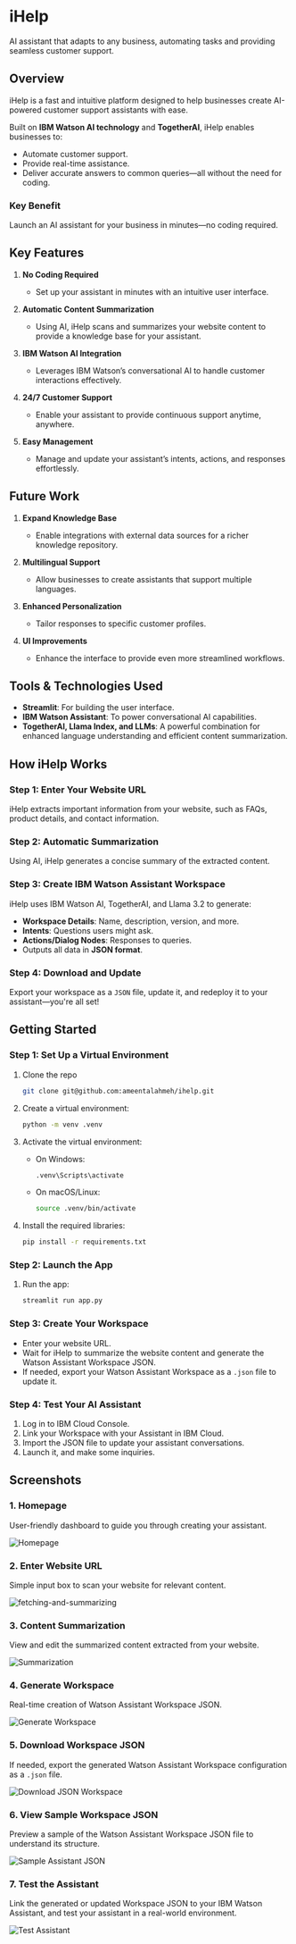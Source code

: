 # iHelp

AI assistant that adapts to any business, automating tasks and providing seamless customer support.

## Overview

iHelp is a fast and intuitive platform designed to help businesses create AI-powered customer support assistants with ease.

Built on **IBM Watson AI technology** and **TogetherAI**, iHelp enables businesses to:

- Automate customer support.
- Provide real-time assistance.
- Deliver accurate answers to common queries—all without the need for coding.

### **Key Benefit**
Launch an AI assistant for your business in minutes—no coding required.

## **Key Features**

1. **No Coding Required**
   - Set up your assistant in minutes with an intuitive user interface.

2. **Automatic Content Summarization**
   - Using AI, iHelp scans and summarizes your website content to provide a knowledge base for your assistant.

3. **IBM Watson AI Integration**
   - Leverages IBM Watson’s conversational AI to handle customer interactions effectively.

4. **24/7 Customer Support**
   - Enable your assistant to provide continuous support anytime, anywhere.

5. **Easy Management**
   - Manage and update your assistant’s intents, actions, and responses effortlessly.

## **Future Work**

1. **Expand Knowledge Base**
   - Enable integrations with external data sources for a richer knowledge repository.

2. **Multilingual Support**
   - Allow businesses to create assistants that support multiple languages.

3. **Enhanced Personalization**
   - Tailor responses to specific customer profiles.

4. **UI Improvements**
   - Enhance the interface to provide even more streamlined workflows.

## **Tools & Technologies Used**

- **Streamlit**: For building the user interface.
- **IBM Watson Assistant**: To power conversational AI capabilities.
- **TogetherAI, Llama Index, and LLMs**: A powerful combination for enhanced language understanding and efficient content summarization.

## **How iHelp Works**

### **Step 1: Enter Your Website URL**
iHelp extracts important information from your website, such as FAQs, product details, and contact information.

### **Step 2: Automatic Summarization**
Using AI, iHelp generates a concise summary of the extracted content.

### **Step 3: Create IBM Watson Assistant Workspace**
iHelp uses IBM Watson AI, TogetherAI, and Llama 3.2 to generate:

- **Workspace Details**: Name, description, version, and more.
- **Intents**: Questions users might ask.
- **Actions/Dialog Nodes**: Responses to queries.
- Outputs all data in **JSON format**.

### **Step 4: Download and Update**
Export your workspace as a `JSON` file, update it, and redeploy it to your assistant—you're all set!

## **Getting Started**

### **Step 1: Set Up a Virtual Environment**

1. Clone the repo
   ```bash
   git clone git@github.com:ameentalahmeh/ihelp.git
   ```

2. Create a virtual environment:
   ```bash
   python -m venv .venv
   ```

3. Activate the virtual environment:
   - On Windows:
     ```bash
     .venv\Scripts\activate
     ```
   - On macOS/Linux:
     ```bash
     source .venv/bin/activate
     ```

4. Install the required libraries:
   ```bash
   pip install -r requirements.txt
   ```

### **Step 2: Launch the App**

1. Run the app:
   ```bash
   streamlit run app.py
   ```

### **Step 3: Create Your Workspace**
   - Enter your website URL.
   - Wait for iHelp to summarize the website content and generate the Watson Assistant Workspace JSON.
   - If needed, export your Watson Assistant Workspace as a `.json` file to update it.

### **Step 4: Test Your AI Assistant**

   1. Log in to IBM Cloud Console.
   2. Link your Workspace with your Assistant in IBM Cloud.
   3. Import the JSON file to update your assistant conversations.
   4. Launch it, and make some inquiries.

## **Screenshots**

### 1. **Homepage**
User-friendly dashboard to guide you through creating your assistant.

![Homepage](/screenshots/home-view.jpeg)

### 2. **Enter Website URL**
Simple input box to scan your website for relevant content.

![fetching-and-summarizing](/screenshots/fetching-and-summarizing.jpeg)

### 3. **Content Summarization**
View and edit the summarized content extracted from your website.

![Summarization](/screenshots/content-document.jpeg)

### 4. **Generate Workspace**
Real-time creation of Watson Assistant Workspace JSON.

![Generate Workspace](/screenshots/workspace-create.jpeg)

### 5. **Download Workspace JSON**
If needed, export the generated Watson Assistant Workspace configuration as a `.json` file.

![Download JSON Workspace](/screenshots/workspace-json-complete.jpeg)

### 6. **View Sample Workspace JSON**
Preview a sample of the Watson Assistant Workspace JSON file to understand its structure.

![Sample Assistant JSON](/screenshots/workspace-json.jpeg)

### 7. **Test the Assistant**
Link the generated or updated Workspace JSON to your IBM Watson Assistant, and test your assistant in a real-world environment.

![Test Assistant](/screenshots/test-assistant-uses-workspace.jpeg)
